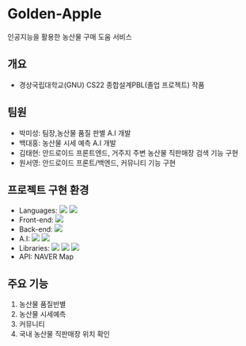 # Golden-Apple
 인공지능을 활용한 농산물 구매 도움 서비스
## 개요
+ 경상국립대학교(GNU) CS22 종합설계PBL(졸업 프로젝트) 작품 


## 팀원
+ 박미성: 팀장,농산물 품질 판별 A.I 개발
+ 백대홍: 농산물 시세 예측 A.I 개발
+ 김태현: 안드로이드 프론트엔드, 거주지 주변 농산물 직판매장 검색 기능 구현
+ 원서영: 안드로이드 프론트/백엔드, 커뮤니티 기능 구현

## 프로젝트 구현 환경
+ Languages: <img src="https://img.shields.io/badge/Python-3776AB?style=flat-square&logo=Python&logoColor=white"/> <img src="https://img.shields.io/badge/Java-007396?style=flat-square&logo=Java&logoColor=white"/>
+ Front-end: <img src="https://img.shields.io/badge/Android Studio-3DDC84?style=flat-square&logo=Android Studio&logoColor=white"/>
+ Back-end: <img src="https://img.shields.io/badge/Firebase-FFCA28?style=flat-square&logo=Firebase&logoColor=white"/>
+ A.I: <img src="https://img.shields.io/badge/Google Colab-F9AB00?style=flat-square&logo=Google Colab&logoColor=white"/> <img src="https://img.shields.io/badge/Jupyter-F37626?style=flat-square&logo=Jupyter&logoColor=white"/>
+ Libraries: <img src="https://img.shields.io/badge/TensorFlow-FF6F00?style=flat-square&logo=TensorFlow&logoColor=white"/> <img src="https://img.shields.io/badge/pandas-150458?style=flat-square&logo=pandas&logoColor=white"/> <img src="https://img.shields.io/badge/Keras-D00000?style=flat-square&logo=Keras&logoColor=white"/>
+ API: NAVER Map

## 주요 기능
1. 농산물 품질반별 
2. 농산물 시세예측 
3. 커뮤니티 
4. 국내 농산물 직판매장 위치 확인
